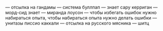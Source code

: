 — отсылка на гандамы
— система буллпап
— знает сару керриган
— морд-сид знает
— миранда лоусон
— чтобы избегать ошибок нужно набираться опыта, чтобы набираться опыта нужно делать ошибки
— унитазы писсио каккали
— отсылка на русского мясника
— шитц